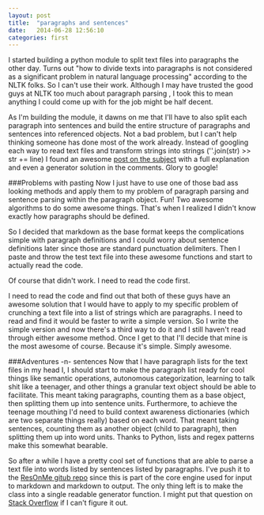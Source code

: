 ```yaml
---
layout: post
title:  "paragraphs and sentences"
date:   2014-06-28 12:56:10
categories: first
---
```


I started building a python module to split text files into paragraphs the other day.  Turns out "how to divide texts into paragraphs is not considered as a significant problem in natural language processing" according to the NLTK folks.
So I can't use their work.  Although I may have trusted the good guys at NLTK too much about paragraph parsing , I took this to mean anything I could come up with for the job might be half decent.

As I'm building the module, it dawns on me that I'll have to also split each paragraph into sentences and build the
entire structure of paragraphs and sentences into referenced objects.  Not a bad problem, but I can't help thinking
someone has done most of the work already.  Instead of googling each way to read text files and transform strings into strings (''.join(str) >> str += line) I found an awesome [post on the subject](http://code.activestate.com/recipes/66063-read-a-text-file-by-paragraph/) with a full explanation and even a generator solution in the comments.  Glory to google!

###Problems with pasting
Now I just have to use one of those bad ass looking methods and apply them to my problem of paragraph parsing and
sentence parsing within the paragraph object. Fun!  Two awesome algorithms to do some awesome things.  That's when
I realized I didn't know exactly how paragraphs should be defined.  

So I decided that markdown as the base format keeps the complications simple with paragraph definitions and I could worry about sentence definitions later since those are standard punctuation delimiters.  Then I paste and throw the test text file into these awesome functions and start to actually read the code.  

Of course that didn't work.  I need to read the code first.  

I need to read the code and find out that both of these guys have an awesome solution that I would have to apply to my specific problem of crunching a text file into a list of strings which are paragraphs.  I need to read and find it would be faster to write a simple version.  So I write the simple version and now there's a third way to do it and I still haven't read through  either awesome method.  Once I get to that I'll decide that mine is the most awesome of course.  Because it's simple.  Simply awesome.

###Adventures -n- sentences
Now that I have paragraph lists for the text files in my head I, I should start to make the paragraph list
ready for cool things like semantic operations, autonomous categorization, learning to talk shit like a teenager, and other things a granular text object should be able to facilitate.  This meant taking paragraphs, counting them as a base object, then splitting them up into sentence units.  Furthermore, to achieve the teenage mouthing I'd need to build context awareness dictionaries (which are two separate things really) based on each word.  That meant taking sentences, counting them as another object (child to paragraph), then splitting them up into word units.  Thanks to Python, lists and regex patterns make this somewhat bearable.

So after a while I have a pretty cool set of functions that are able to parse a text file into words listed by
sentences listed by paragraphs.  I've push it to the [ResOnMe gitub repo](https://github.com/Jomtung/ResOnMe-Core) since this is part of the core engine used for input to markdown and markdown to output.  The only thing left is to make the class into a single readable generator function.  I might put that question on [Stack Overflow](http://stackoverflow.com/) if I can't figure it out.
